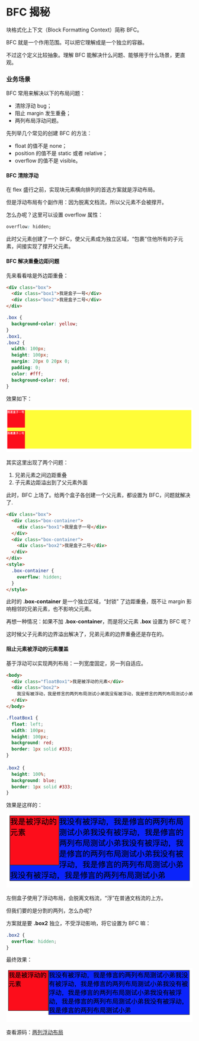 # BFC 揭秘

块格式化上下文（Block Formatting Context）简称 BFC。

BFC 就是一个作用范围。可以把它理解成是一个独立的容器。

不过这个定义比较抽象。理解 BFC 能解决什么问题、能够用于什么场景，更直观。

### 业务场景

BFC 常用来解决以下的布局问题：

- 清除浮动 bug；
- 阻止 margin 发生重叠；
- 两列布局浮动问题。

先列举几个常见的创建 BFC 的方法：

- float 的值不是 none；
- position 的值不是 static 或者 relative；
- overflow 的值不是 visible。

#### BFC 清除浮动

在 flex 盛行之前，实现块元素横向排列的首选方案就是浮动布局。

但是浮动布局有个副作用：因为脱离文档流，所以父元素不会被撑开。

怎么办呢？这里可以设置 overflow 属性：

```css
overflow: hidden;
```

此时父元素创建了一个 BFC，使父元素成为独立区域，“包裹”住他所有的子元素，间接实现了撑开父元素。

#### BFC 解决重叠边距问题

先来看看啥是外边距重叠：

```html
<div class="box">
  <div class="box1">我是盒子一号</div>
  <div class="box2">我是盒子二号</div>
</div>
```

```css
.box {
  background-color: yellow;
}
.box1,
.box2 {
  width: 100px;
  height: 100px;
  margin: 20px 0 20px 0;
  padding: 0;
  color: #fff;
  background-color: red;
}
```

效果如下：

![F670C641-C752](../image/F670C641-C752-4F66-9AE0-0D1A58F24A2D.png)

其实这里出现了两个问题：

1. 兄弟元素之间边距重叠
2. 子元素边距溢出到了父元素外面

此时，BFC 上场了。给两个盒子各创建一个父元素，都设置为 BFC，问题就解决了.

```html
<div class="box">
  <div class="box-container">
    <div class="box1">我是盒子一号</div>
  </div>
  <div class="box-container">
    <div class="box2">我是盒子二号</div>
  </div>
</div>
<style>
  .box-container {
    overflow: hidden;
  }
</style>
```

此时的 **.box-container** 是一个独立区域，“封锁” 了边距重叠，既不让 margin 影响相邻的兄弟元素，也不影响父元素。

再想一种情况：如果不加 **.box-container**，而是将父元素 **.box** 设置为 BFC 呢？

这时候父子元素的边界溢出解决了，兄弟元素的边界重叠还是存在的。

#### 阻止元素被浮动的元素覆盖

基于浮动可以实现两列布局：一列宽度固定，另一列自适应。

```html
<body>
  <div class="floatBox1">我是被浮动的元素</div>
  <div class="box2">
    我没有被浮动，我是修言的两列布局测试小弟我没有被浮动，我是修言的两列布局测试小弟我没有被浮动，我是修言的两列布局测试小弟我没有被浮动，我是修言的两列布局测试小弟我没有被浮动，我是修言的两列布局测试小弟
  </div>
</body>
```

```css
.floatBox1 {
  float: left;
  width: 100px;
  height: 100px;
  background: red;
  border: 1px solid #333;
}

.box2 {
  height: 100%;
  background: blue;
  border: 1px solid #333;
}
```

效果是这样的：

![F0DFF31B-CD58](../image/F0DFF31B-CD58-4882-907C-50F009C10520.png)

左侧盒子使用了浮动布局，会脱离文档流，“浮”在普通文档流的上方。

但我们要的是分割的两列，怎么办呢?

方案就是要 **.box2** 独立，不受浮动影响，将它设置为 BFC 嘛：

```css
.box2 {
  overflow: hidden;
}
```

最终效果：

![9C81530A-2542](../image/9C81530A-2542-4DD0-939D-392E13F7ADB6.png)

查看源码：[两列浮动布局](https://codesandbox.io/s/liangliefudongbuju-1uxrc?file=/index.html)
